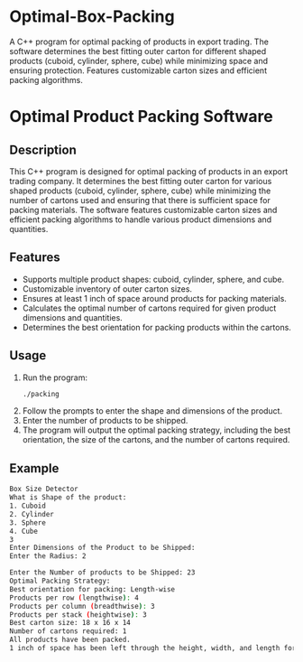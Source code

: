 # Optimal-Box-Packing
A C++ program for optimal packing of products in export trading. The software determines the best fitting outer carton for different shaped products (cuboid, cylinder, sphere, cube) while minimizing space and ensuring protection. Features customizable carton sizes and efficient packing algorithms.

# Optimal Product Packing Software

## Description

This C++ program is designed for optimal packing of products in an export trading company. It determines the best fitting outer carton for various shaped products (cuboid, cylinder, sphere, cube) while minimizing the number of cartons used and ensuring that there is sufficient space for packing materials. The software features customizable carton sizes and efficient packing algorithms to handle various product dimensions and quantities.

## Features

- Supports multiple product shapes: cuboid, cylinder, sphere, and cube.
- Customizable inventory of outer carton sizes.
- Ensures at least 1 inch of space around products for packing materials.
- Calculates the optimal number of cartons required for given product dimensions and quantities.
- Determines the best orientation for packing products within the cartons.


## Usage

1. Run the program:
    ```sh
    ./packing
    ```
2. Follow the prompts to enter the shape and dimensions of the product.
3. Enter the number of products to be shipped.
4. The program will output the optimal packing strategy, including the best orientation, the size of the cartons, and the number of cartons required.

## Example

```sh
Box Size Detector
What is Shape of the product: 
1. Cuboid 
2. Cylinder 
3. Sphere 
4. Cube
3
Enter Dimensions of the Product to be Shipped: 
Enter the Radius: 2

Enter the Number of products to be Shipped: 23
Optimal Packing Strategy:
Best orientation for packing: Length-wise
Products per row (lengthwise): 4
Products per column (breadthwise): 3
Products per stack (heightwise): 3
Best carton size: 18 x 16 x 14
Number of cartons required: 1
All products have been packed.
1 inch of space has been left through the height, width, and length for you to stuff packing.
